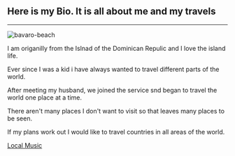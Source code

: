## Here is my Bio. It is all about me and my travels
------------------------------------------------------------------
![bavaro-beach](https://user-images.githubusercontent.com/43392571/46256346-6de34a80-c4e4-11e8-8496-a48d0760fae2.jpg)

I am origanilly from the Islnad of the Dominican Repulic and I love the island life. 

Ever since I was a kid i have always wanted to travel different parts of the world.

After meeting my husband, we joined the service snd began to travel the world one place at a time.

There aren't many places I don't want to visit so that leaves many places to be seen.

If my plans work out I would like to travel countries in all areas of the world.

[Local Music](https://www.youtube.com/watch?v=zOBucLIuBN0)
